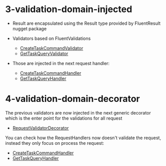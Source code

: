 
<!-- 1-validation-controller-attribute 
2-validation-controller-injected  
3-validation-domain-injected      
4-validation-domain-decorator     
5-validation-domain-and-controller -->

# 3-validation-domain-injected      

* Result are encapsulated using the Result type provided by FluentResult nugget package

* Validators based on FluentValidations
  * [CreateTaskCommandValidator](./3-validation-domain-injected/TaskManager/TaskManager.Domain/Operations/CreateTaskCommand/CreateTaskCommandValidator.cs)
  * [GetTaskQueryValidator](./3-validation-domain-injected/TaskManager/TaskManager.Domain/Operations/GetTaskQuery/GetTaskQueryValidator.cs)

* Those are injected in the next request handler:
  * [CreateTaskCommandHandler](3-validation-domain-injected/TaskManager/TaskManager.Domain/Operations/CreateTaskCommand/CreateTaskCommandHandler.cs)
  * [GetTaskQueryHandler](3-validation-domain-injected/TaskManager/TaskManager.Domain/Operations/GetTaskQuery/GetTaskQueryHandler.cs)

# 4-validation-domain-decorator     

The previous validators are now injected in the next generic decorator which is the enter point for the validations for all request
  * [RequestValidatorDecorator](4-validation-domain-decorator/TaskManager/TaskManager.Domain/Operations/RequestValidatorDecorator.cs)

You can check how the RequestHandlers now doesn't validate the request, instead they only focus on process the request:
  * [CreateTaskCommandHandler](./4-validation-domain-decorator/TaskManager/TaskManager.Domain/Operations/CreateTaskCommand/CreateTaskCommandHandler.cs)
  * [GetTaskQueryHandler](./4-validation-domain-decorator/TaskManager/TaskManager.Domain/Operations/GetTaskQuery/GetTaskQueryHandler.cs)